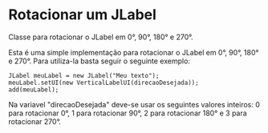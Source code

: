 # Rotacionar um JLabel
Classe para rotacionar o JLabel em 0°, 90°, 180° e 270°.

Esta é uma simple implementação para rotacionar o JLabel em 0°, 90°, 180° e 270°.
Para utiliza-la basta seguir o seguinte exemplo:

    JLabel meuLabel = new JLabel("Meu texto");
    meuLabel.setUI(new VerticalLabelUI(direcaoDesejada));
    add(meuLabel);

Na variavel "direcaoDesejada" deve-se usar os seguintes valores inteiros: 
0 para rotacionar 0°, 1 para rotacionar 90°, 2 para rotacionar 180° e 3 para rotacionar 270°.
